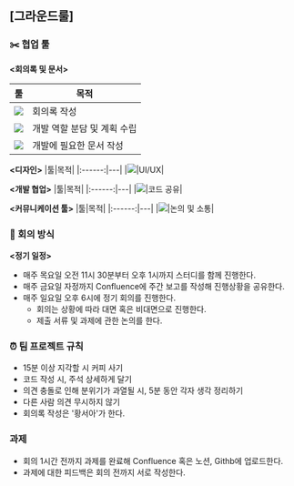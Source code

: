 ## [그라운드룰]
### ✂️ 협업 툴
**<회의록 및 문서>**

|툴|목적|
|:------:|---|
|<img src="https://img.shields.io/badge/notion-000000?style=for-the-badge&logo=notion&logoColor=white">|회의록 작성|
|<img src="https://img.shields.io/badge/jira-0052CC?style=for-the-badge&logo=jira&logoColor=white">|개발 역할 분담 및 계획 수립|
|<img src="https://img.shields.io/badge/jira-172B4D?style=for-the-badge&logo=confluence&logoColor=white">|개발에 필요한 문서 작성|

**<디자인>**
|툴|목적|
|:------:|---|
|<img src="https://img.shields.io/badge/figma-F24E1E?style=for-the-badge&logo=figma&logoColor=white">|UI/UX|

**<개발 협업>**
|툴|목적|
|:------:|---|
|<img src="https://img.shields.io/badge/github-181717?style=for-the-badge&logo=github&logoColor=white">|코드 공유|

**<커뮤니케이션 툴>**
|툴|목적|
|:------:|---|
|<img src="https://img.shields.io/badge/slack-4A154B?style=for-the-badge&logo=slack&logoColor=white">|논의 및 소통|

### 🤝 회의 방식
**<정기 일정>**
- 매주 목요일 오전 11시 30분부터 오후 1시까지 스터디를 함께 진행한다.
- 매주 금요일 자정까지 Confluence에 주간 보고를 작성해 진행상황을 공유한다.
- 매주 일요일 오후 6시에 정기 회의를 진행한다.
    - 회의는 상황에 따라 대면 혹은 비대면으로 진행한다.
    - 제출 서류 및 과제에 관한 논의를 한다.

### ⏰ 팀 프로젝트 규칙
- 15분 이상 지각할 시 커피 사기
- 코드 작성 시, 주석 상세하게 달기
- 의견 충돌로 인해 분위기가 과열될 시, 5분 동안 각자 생각 정리하기
- 다른 사람 의견 무시하지 않기
- 회의록 작성은 '황서아'가 한다.

### 과제
- 회의 1시간 전까지 과제를 완료해 Confluence 혹은 노션, Githb에 업로드한다.
- 과제에 대한 피드백은 회의 전까지 서로 작성한다.
